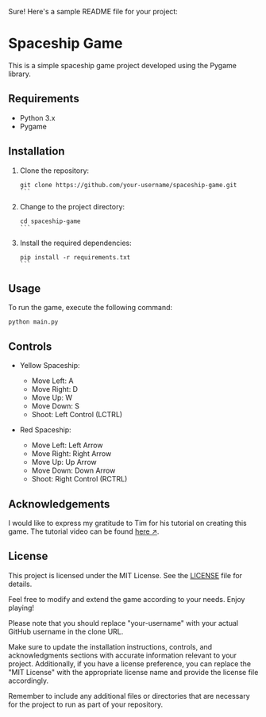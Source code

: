 Sure! Here's a sample README file for your project:

# Spaceship Game

This is a simple spaceship game project developed using the Pygame library.

## Requirements

- Python 3.x
- Pygame

## Installation

1. Clone the repository:

   ````shell
   git clone https://github.com/your-username/spaceship-game.git
   ```

   ````

1. Change to the project directory:

   ````shell
   cd spaceship-game
   ```

   ````

1. Install the required dependencies:

   ````shell
   pip install -r requirements.txt
   ```

   ````

## Usage

To run the game, execute the following command:

```shell
python main.py
```

## Controls

- Yellow Spaceship:

  - Move Left: A
  - Move Right: D
  - Move Up: W
  - Move Down: S
  - Shoot: Left Control (LCTRL)

- Red Spaceship:

  - Move Left: Left Arrow
  - Move Right: Right Arrow
  - Move Up: Up Arrow
  - Move Down: Down Arrow
  - Shoot: Right Control (RCTRL)

## Acknowledgements

I would like to express my gratitude to Tim for his tutorial on creating this game. The tutorial video can be found [here ↗](https://youtu.be/jO6qQDNa2UY?feature=shared).

## License

This project is licensed under the MIT License. See the [LICENSE](LICENSE) file for details.

Feel free to modify and extend the game according to your needs. Enjoy playing!

Please note that you should replace "your-username" with your actual GitHub username in the clone URL.

Make sure to update the installation instructions, controls, and acknowledgments sections with accurate information relevant to your project. Additionally, if you have a license preference, you can replace the "MIT License" with the appropriate license name and provide the license file accordingly.

Remember to include any additional files or directories that are necessary for the project to run as part of your repository.
